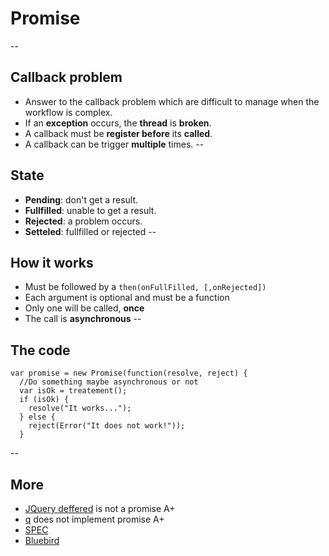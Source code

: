 # Promise
--
## Callback problem
- Answer to the callback problem which are difficult to manage when the workflow is complex.
- If an **exception** occurs, the **thread** is **broken**.
- A callback must be **register before** its **called**.
- A callback can be trigger **multiple** times. 
--

## State
- **Pending**: don't get a result.
- **Fullfilled**: unable to get a result.
- **Rejected**: a problem occurs.
- **Setteled**: fullfilled  or rejected
--

## How it works
- Must be followed by a `then(onFullFilled, [,onRejected])`
- Each argument is optional and must be a function
- Only one will be called, **once**
- The call is **asynchronous**
--
## The code
```:javascript
var promise = new Promise(function(resolve, reject) {
  //Do something maybe asynchronous or not
  var isOk = treatement();
  if (isOk) {
    resolve("It works...");
  } else {
    reject(Error("It does not work!"));
  }
```
--
## More
- [JQuery deffered](http://api.jquery.com/category/deferred-object/) is not a promise A+
- [q](https://github.com/kriskowal/q) does not implement promise A+
- [SPEC](http://promises-aplus.github.io/promises-spec/)
- [Bluebird](https://github.com/petkaantonov/bluebird)